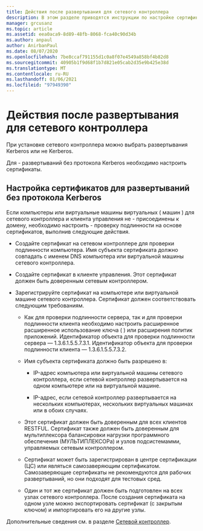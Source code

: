 ```yaml
---
title: Действия после развертывания для сетевого контроллера
description: В этом разделе приводятся инструкции по настройке сертификата для развертываний сетевого контроллера, не относящихся к Kerberos, в Windows Server 2016 Datacenter.
manager: grcusanz
ms.topic: article
ms.assetid: eea0aca9-8d89-48fb-8068-fca40c90d34b
ms.author: anpaul
author: AnirbanPaul
ms.date: 08/07/2020
ms.openlocfilehash: 7be8ccaf791155d1c0a8f07e4549a858bf4b82d8
ms.sourcegitcommit: 40905b1f9d68f1b7d821e05cab2d35e9b425e38d
ms.translationtype: MT
ms.contentlocale: ru-RU
ms.lasthandoff: 01/06/2021
ms.locfileid: "97949390"
---
```

# <a name="post-deployment-steps-for-network-controller"></a>Действия после развертывания для сетевого контроллера

При установке сетевого контроллера можно выбрать развертывания Kerberos или не Kerberos.

Для \- развертываний без протокола Kerberos необходимо настроить сертификаты.

## <a name="configure-certificates-for-non-kerberos-deployments"></a>Настройка сертификатов для развертываний без протокола Kerberos

Если компьютеры или виртуальные машины виртуальных \( машин \) для сетевого контроллера и клиента управления не \- присоединены к домену, необходимо настроить \- проверку подлинности на основе сертификатов, выполнив следующие действия.

- Создайте сертификат на сетевом контроллере для проверки подлинности компьютера. Имя субъекта сертификата должно совпадать с именем DNS компьютера или виртуальной машины сетевого контроллера.

- Создайте сертификат в клиенте управления. Этот сертификат должен быть доверенным сетевым контроллером.

- Зарегистрируйте сертификат на компьютере или виртуальной машине сетевого контроллера. Сертификат должен соответствовать следующим требованиям.

    -  Как для проверки подлинности сервера, так и для проверки подлинности клиента необходимо настроить расширенное расширенное использование ключа \( \) или расширения политик приложений. Идентификатор объекта для проверки подлинности сервера — 1.3.6.1.5.5.7.3.1. Идентификатор объекта для проверки подлинности клиента — 1.3.6.1.5.5.7.3.2.

    - Имя субъекта сертификата должно быть разрешено в:

        - IP-адрес компьютера или виртуальной машины сетевого контроллера, если сетевой контроллер развертывается на одном компьютере или на виртуальной машине.

        - IP-адрес, если сетевой контроллер развертывается на нескольких компьютерах, нескольких виртуальных машинах или в обоих случаях.

    - Этот сертификат должен быть доверенным для всех клиентов RESTFUL. Сертификат также должен быть доверенным для мультиплексора балансировки нагрузки программного обеспечения (МУЛЬТИПЛЕКСОРа) и узлов подсистемамми, управляемых сетевым контроллером.

    - Сертификат может быть зарегистрирован в центре сертификации (ЦС) или являться самозаверяющим сертификатом. Самозаверяющие сертификаты не рекомендуются для рабочих развертываний, но они подходят для тестовых сред.

    - Один и тот же сертификат должен быть подготовлен на всех узлах сетевого контроллера. После создания сертификата на одном узле можно экспортировать сертификат (с закрытым ключом) и импортировать его на другие узлы.

Дополнительные сведения см. в разделе [Сетевой контроллер](Network-Controller.md).
